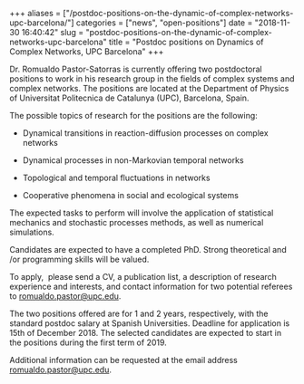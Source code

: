 +++
aliases = ["/postdoc-positions-on-the-dynamic-of-complex-networks-upc-barcelona/"]
categories = ["news", "open-positions"]
date = "2018-11-30 16:40:42"
slug = "postdoc-positions-on-the-dynamic-of-complex-networks-upc-barcelona"
title = "Postdoc positions on Dynamics of Complex Networks, UPC Barcelona"
+++



Dr. Romualdo Pastor-Satorras is currently offering two postdoctoral
positions to work in his research group in the fields of complex systems
and complex networks. The positions are located at the Department of
Physics of Universitat Politecnica de Catalunya (UPC), Barcelona, Spain.

The possible topics of research for the positions are the following:

- Dynamical transitions in reaction-diffusion processes on complex
networks

- Dynamical processes in non-Markovian temporal networks

- Topological and temporal fluctuations in networks

- Cooperative phenomena in social and ecological systems

The expected tasks to perform will involve the application of
statistical mechanics and stochastic processes methods, as well as
numerical simulations.

Candidates are expected to have a completed PhD. Strong theoretical and
/or programming skills will be valued.

To apply,  please send a CV, a publication list, a description of
research experience and interests, and contact information for two
potential referees to [romualdo.pastor@upc.edu](romualdo.pastor@upc.edu).

The two positions offered are for 1 and 2 years, respectively, with the
standard postdoc salary at Spanish Universities. Deadline for
application is 15th of December 2018. The selected candidates are
expected to start in the positions during the first term of 2019.

Additional information can be requested at the email address
[romualdo.pastor@upc.edu](romualdo.pastor@upc.edu).


